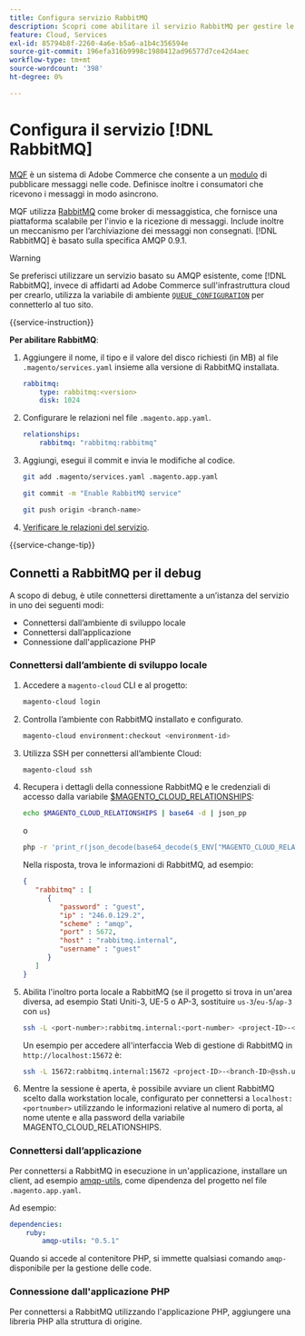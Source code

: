 ```yaml
---
title: Configura servizio RabbitMQ
description: Scopri come abilitare il servizio RabbitMQ per gestire le code di messaggi per Adobe Commerce sull’infrastruttura cloud.
feature: Cloud, Services
exl-id: 85794b8f-2260-4a6e-b5a6-a1b4c356594e
source-git-commit: 196efa316b9998c1980412ad96577d7ce42d4aec
workflow-type: tm+mt
source-wordcount: '398'
ht-degree: 0%

---
```


# Configura il servizio [!DNL RabbitMQ]

[MQF](https://experienceleague.adobe.com/docs/commerce-operations/configuration-guide/message-queues/message-queue-framework.html) è un sistema di Adobe Commerce che consente a un [modulo](https://experienceleague.adobe.com/en/docs/commerce-operations/operational-playbook/glossary#module) di pubblicare messaggi nelle code. Definisce inoltre i consumatori che ricevono i messaggi in modo asincrono.

MQF utilizza [RabbitMQ](https://www.rabbitmq.com/) come broker di messaggistica, che fornisce una piattaforma scalabile per l&#39;invio e la ricezione di messaggi. Include inoltre un meccanismo per l’archiviazione dei messaggi non consegnati. [!DNL RabbitMQ] è basato sulla specifica AMQP 0.9.1.

>[!WARNING]
>
>Se preferisci utilizzare un servizio basato su AMQP esistente, come [!DNL RabbitMQ], invece di affidarti ad Adobe Commerce sull&#39;infrastruttura cloud per crearlo, utilizza la variabile di ambiente [`QUEUE_CONFIGURATION`](../environment/variables-deploy.md#queue_configuration) per connetterlo al tuo sito.

{{service-instruction}}

**Per abilitare RabbitMQ**:

1. Aggiungere il nome, il tipo e il valore del disco richiesti (in MB) al file `.magento/services.yaml` insieme alla versione di RabbitMQ installata.

   ```yaml
   rabbitmq:
       type: rabbitmq:<version>
       disk: 1024
   ```

1. Configurare le relazioni nel file `.magento.app.yaml`.

   ```yaml
   relationships:
       rabbitmq: "rabbitmq:rabbitmq"
   ```

1. Aggiungi, esegui il commit e invia le modifiche al codice.

   ```bash
   git add .magento/services.yaml .magento.app.yaml
   ```

   ```bash
   git commit -m "Enable RabbitMQ service"
   ```

   ```bash
   git push origin <branch-name>
   ```

1. [Verificare le relazioni del servizio](services-yaml.md#service-relationships).

{{service-change-tip}}

## Connetti a RabbitMQ per il debug

A scopo di debug, è utile connettersi direttamente a un’istanza del servizio in uno dei seguenti modi:

- Connettersi dall’ambiente di sviluppo locale
- Connettersi dall’applicazione
- Connessione dall&#39;applicazione PHP

### Connettersi dall’ambiente di sviluppo locale

1. Accedere a `magento-cloud` CLI e al progetto:

   ```bash
   magento-cloud login
   ```

1. Controlla l’ambiente con RabbitMQ installato e configurato.

   ```bash
   magento-cloud environment:checkout <environment-id>
   ```

1. Utilizza SSH per connettersi all’ambiente Cloud:

   ```bash
   magento-cloud ssh
   ```

1. Recupera i dettagli della connessione RabbitMQ e le credenziali di accesso dalla variabile [$MAGENTO_CLOUD_RELATIONSHIPS](../application/properties.md#relationships):

   ```bash
   echo $MAGENTO_CLOUD_RELATIONSHIPS | base64 -d | json_pp
   ```

   o

   ```bash
   php -r 'print_r(json_decode(base64_decode($_ENV["MAGENTO_CLOUD_RELATIONSHIPS"])));'
   ```

   Nella risposta, trova le informazioni di RabbitMQ, ad esempio:

   ```json
   {
      "rabbitmq" : [
         {
            "password" : "guest",
            "ip" : "246.0.129.2",
            "scheme" : "amqp",
            "port" : 5672,
            "host" : "rabbitmq.internal",
            "username" : "guest"
         }
      ]
   }
   ```

1. Abilita l&#39;inoltro porta locale a RabbitMQ (se il progetto si trova in un&#39;area diversa, ad esempio Stati Uniti-3, UE-5 o AP-3, sostituire ``us-3``/``eu-5``/``ap-3`` con ``us``)

   ```bash
   ssh -L <port-number>:rabbitmq.internal:<port-number> <project-ID>-<branch-ID>@ssh.us.magentosite.cloud
   ```

   Un esempio per accedere all&#39;interfaccia Web di gestione di RabbitMQ in `http://localhost:15672` è:

   ```bash
   ssh -L 15672:rabbitmq.internal:15672 <project-ID>-<branch-ID>@ssh.us.magentosite.cloud
   ```

1. Mentre la sessione è aperta, è possibile avviare un client RabbitMQ scelto dalla workstation locale, configurato per connettersi a `localhost:<portnumber>` utilizzando le informazioni relative al numero di porta, al nome utente e alla password della variabile MAGENTO_CLOUD_RELATIONSHIPS.

### Connettersi dall’applicazione

Per connettersi a RabbitMQ in esecuzione in un&#39;applicazione, installare un client, ad esempio [amqp-utils](https://github.com/dougbarth/amqp-utils), come dipendenza del progetto nel file `.magento.app.yaml`.

Ad esempio:

```yaml
dependencies:
    ruby:
        amqp-utils: "0.5.1"
```

Quando si accede al contenitore PHP, si immette qualsiasi comando `amqp-` disponibile per la gestione delle code.

### Connessione dall&#39;applicazione PHP

Per connettersi a RabbitMQ utilizzando l&#39;applicazione PHP, aggiungere una libreria PHP alla struttura di origine.
